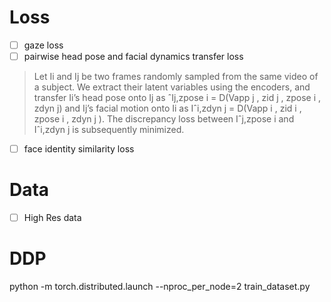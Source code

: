 
# Loss
- [ ] gaze loss
- [ ] pairwise head pose and facial dynamics transfer loss
>  Let Ii and Ij be two frames randomly sampled from the same video of a subject. We extract their latent  variables using the encoders, and transfer Ii’s head pose onto Ij as ˆIj,zpose i = D(Vapp j , zid j , zpose i , zdyn j) and Ij’s facial motion onto Ii as Iˆi,zdyn j = D(Vapp i , zid i , zpose i , zdyn j ). The discrepancy loss between Iˆj,zpose i and Iˆi,zdyn j is subsequently minimized.
- [ ] face identity similarity loss

# Data

- [ ] High Res data



# DDP

python -m torch.distributed.launch --nproc_per_node=2 train_dataset.py